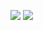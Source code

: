 <a href="https://twitter.com/caiosauceda01" target="_blank"><img src="https://img.shields.io/twitter/url?style=social&url=https%3A%2F%2Ftwitter.com%2Fcaiosauceda01" target="_blank"></a> <a href="https://www.instagram.com/caiosauceda" target="_blank"><img src="https://img.shields.io/badge/-INSTAGRAM-red"></a>

